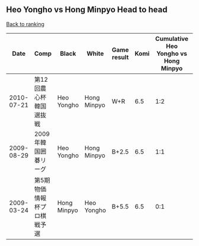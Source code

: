 ## Heo Yongho vs Hong Minpyo Head to head

[Back to ranking](../../index.md)




| **Date** | **Comp** | **Black** | **White** | **Game result** | **Komi** | **Cumulative Heo Yongho vs Hong Minpyo** | **Heo Yongho streak** | **Hong Minpyo streak** | 
| --- | --- | --- | --- | --- | --- | --- | --- | --- |
| 2010-07-21 | 第12回農心杯韓国選抜戦 | Heo Yongho | Hong Minpyo | W+R | 6.5 | 1:2 | 0 | 1 | 
| 2009-08-29 | 2009年韓国囲碁リーグ | Heo Yongho | Hong Minpyo | B+2.5 | 6.5 | 1:1 | 1 | 0 | 
| 2009-03-24 | 第5期物価情報杯プロ棋戦予選 | Hong Minpyo | Heo Yongho | B+5.5 | 6.5 | 0:1 | 0 | 1 |




